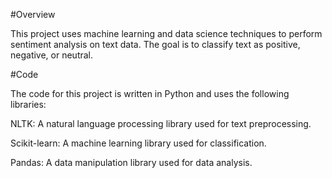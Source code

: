 #Overview

This project uses machine learning and data science techniques to perform sentiment analysis on text data. The goal is to classify text as positive, negative, or neutral.

#Code

The code for this project is written in Python and uses the following libraries:

NLTK: A natural language processing library used for text preprocessing.

Scikit-learn: A machine learning library used for classification.

Pandas: A data manipulation library used for data analysis.


